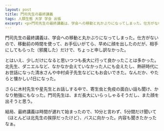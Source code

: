 ```yaml
---
layout: post
title: 門司先生の最終講義
tags: 人類生態 大学 学会 出張
excerpt: <p>門司先生の最終講義は、学会への移動と丸かぶりになってしまった。仕方がないので、移動前の時間を使って、お手伝いがてら、早めに顔を出したのだが、相手にしてもらった（邪魔した）だけで、ちょっと申し訳なかった。</p>
---
```


門司先生の最終講義は、学会への移動と丸かぶりになってしまった。仕方がないので、移動前の時間を使って、お手伝いがてら、早めに顔を出したのだが、相手にしてもらった（邪魔した）だけで、ちょっと申し訳なかった。

とはいえ、少しだけになると思いつつも長大に行って良かったことは多かった。北先生、ダニエルなど、なかなか会えていなかった人にも会えたし、熱研時代にお世話になった清水さんや中村貞子先生などにもお会いできた。なんだか、やたらと懐かしい1日になった。

さらに木村先生や星先生とお話しする中で、寄生虫と免疫の面白い話も聞け、かなり勉強にもなった。門司先生は、まだ長大にいらっしゃるそうだし、また顔を出そうと思う。

結局、最終講義は時間が遅れて始まったので、10分と言わず、5分間だけ聞いて（ほとんどは北先生の挨拶だったけど）、バスに向かった。内容も聞きたかったなぁ。
